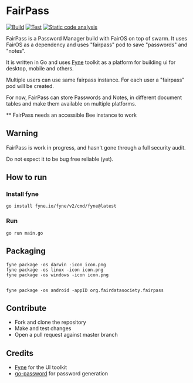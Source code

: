 # FairPass

[![Build](https://github.com/fairDataSociety/FairPass/workflows/Build/badge.svg)](https://github.com/fairDataSociety/FairPass/actions?query=workflow%3ABuild) [![Test](https://github.com/fairDataSociety/FairPass/workflows/Test/badge.svg)](https://github.com/fairDataSociety/FairPass/actions?query=workflow%3ATest) [![Static code analysis](https://github.com/fairDataSociety/FairPass/workflows/Static%20code%20analysis/badge.svg)](https://github.com/fairDataSociety/FairPass/actions?query=workflow%3AStatic%20code%20analysis)

FairPass is a Password Manager build with FairOS on top of swarm. It uses FairOS as a dependency and uses "fairpass" pod
to save "passwords" and "notes".

It is written in Go and uses [Fyne](https://developer.fyne.io/) toolkit as a platform for building ui for desktop, mobile and others.

Multiple users can use same fairpass instance. For each user a "fairpass" pod will be created. 

For now, FairPass can store Passwords and Notes, in different document tables and make them available on multiple platforms.

** FairPass needs an accessible Bee instance to work

## Warning

FairPass is work in progress, and hasn't gone through a full security audit.

Do not expect it to be bug free reliable (yet).

## How to run

### Install fyne
```
go install fyne.io/fyne/v2/cmd/fyne@latest
```

### Run
```
go run main.go
```
## Packaging

```
fyne package -os darwin -icon icon.png
fyne package -os linux -icon icon.png
fyne package -os windows -icon icon.png


fyne package -os android -appID org.fairdatasociety.fairpass
```

## Contribute

- Fork and clone the repository
- Make and test changes
- Open a pull request against master branch

## Credits

- [Fyne](https://github.com/fyne-io/fyne) for the UI toolkit
- [go-password](github.com/sethvargo/go-password) for password generation

